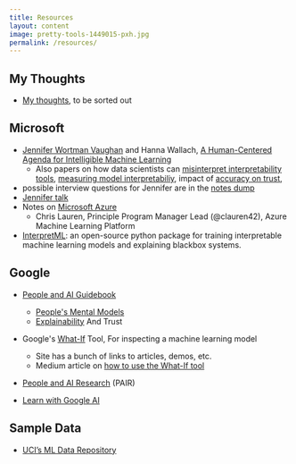 ```yaml
---
title: Resources
layout: content
image: pretty-tools-1449015-pxh.jpg
permalink: /resources/
---
```


## My Thoughts
- [My thoughts](../anders-dump/), to be sorted out



## Microsoft
- [Jennifer Wortman Vaughan](http://www.jennwv.com) and Hanna Wallach, [A Human-Centered Agenda for Intelligible Machine Learning](http://www.jennwv.com/papers/intel-chapter.pdf)
	- Also papers on how data scientists can [misinterpret interpretability tools](http://www.jennwv.com/papers/interp-ds.pdf?mkt_tok=eyJpIjoiTjJFd1l6VmtZemczWlRRNSIsInQiOiJvZXNMR3F0MFM4S2xIdW9KVk1KQnowVENpMkV2NmxleXBsZURLZnNweFVwXC8yalFVUE52YlN5TVNFd2k0dUg1RzE1dXZpUFwvUlgzOXJPYmRjXC9qeHhzQnZpaGVLNlJ5T3o2RnplK1ZLbk1jN2pFVXVEaHVjQkp3QUUxb1c4cWtmaCJ9), [measuring model interpretabiliy](https://arxiv.org/pdf/1802.07810.pdf), impact of [accuracy on trust](http://www.jennwv.com/papers/accuracy-trust.pdf?mkt_tok=eyJpIjoiTjJFd1l6VmtZemczWlRRNSIsInQiOiJvZXNMR3F0MFM4S2xIdW9KVk1KQnowVENpMkV2NmxleXBsZURLZnNweFVwXC8yalFVUE52YlN5TVNFd2k0dUg1RzE1dXZpUFwvUlgzOXJPYmRjXC9qeHhzQnZpaGVLNlJ5T3o2RnplK1ZLbk1jN2pFVXVEaHVjQkp3QUUxb1c4cWtmaCJ9), 
- possible interview questions for Jennifer are in the  [notes dump](../jennifer/)
- [Jennifer talk](../jennifer/)
- Notes on [Microsoft Azure](../pages/dump/microsoft-azure.html)
   - Chris Lauren, Principle Program Manager Lead (@clauren42), Azure Machine Learning Platform
- [InterpretML](https://github.com/interpretml/interpret): an open-source python package for training interpretable machine learning models and explaining blackbox systems. 


## Google
- [People and AI Guidebook](https://pair.withgoogle.com/)
   - [People's Mental Models](https://pair.withgoogle.com/chapter/mental-models/)
   - [Explainability](https://pair.withgoogle.com/chapter/explainability-trust/) And Trust

- Google's [What-If](https://pair-code.github.io/what-if-tool/) Tool, For inspecting a machine learning model
   - Site has a bunch of links to articles, demos, etc.
   - Medium article on [how to use the What-If tool](https://towardsdatascience.com/using-what-if-tool-to-investigate-machine-learning-models-913c7d4118f)

- [People and AI Research](https://research.google/teams/brain/pair/) (PAIR)
- [Learn with Google AI](https://ai.google/education/)

## Sample Data
- [UCI’s ML Data Repository](https://archive.ics.uci.edu/ml/index.php)
